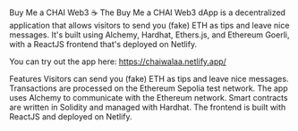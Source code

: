 Buy Me a CHAI Web3 ☕
The Buy Me a CHAI Web3 dApp is a decentralized application that allows visitors to send you (fake) ETH as tips and leave nice messages. It's built using Alchemy, Hardhat, Ethers.js, and Ethereum Goerli, with a ReactJS frontend that's deployed on Netlify.

You can try out the app here: https://chaiwalaa.netlify.app/ 

Features
Visitors can send you (fake) ETH as tips and leave nice messages.
Transactions are processed on the Ethereum Sepolia test network.
The app uses Alchemy to communicate with the Ethereum network.
Smart contracts are written in Solidity and managed with Hardhat.
The frontend is built with ReactJS and deployed on Netlify.

